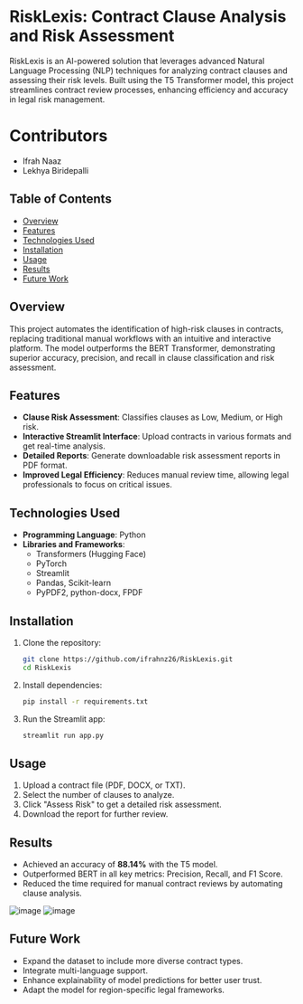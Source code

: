 
# RiskLexis: Contract Clause Analysis and Risk Assessment

RiskLexis is an AI-powered solution that leverages advanced Natural Language Processing (NLP) techniques for analyzing contract clauses and assessing their risk levels. Built using the T5 Transformer model, this project streamlines contract review processes, enhancing efficiency and accuracy in legal risk management.

# Contributors
- Ifrah Naaz 
- Lekhya Biridepalli

## Table of Contents
- [Overview](#overview)  
- [Features](#features)  
- [Technologies Used](#technologies-used)  
- [Installation](#installation)  
- [Usage](#usage)  
- [Results](#results)  
- [Future Work](#future-work)  

## Overview
This project automates the identification of high-risk clauses in contracts, replacing traditional manual workflows with an intuitive and interactive platform. The model outperforms the BERT Transformer, demonstrating superior accuracy, precision, and recall in clause classification and risk assessment.

## Features
- **Clause Risk Assessment**: Classifies clauses as Low, Medium, or High risk.  
- **Interactive Streamlit Interface**: Upload contracts in various formats and get real-time analysis.  
- **Detailed Reports**: Generate downloadable risk assessment reports in PDF format.  
- **Improved Legal Efficiency**: Reduces manual review time, allowing legal professionals to focus on critical issues.

## Technologies Used
- **Programming Language**: Python  
- **Libraries and Frameworks**:  
  - Transformers (Hugging Face)  
  - PyTorch  
  - Streamlit  
  - Pandas, Scikit-learn  
  - PyPDF2, python-docx, FPDF  

## Installation
1. Clone the repository:  
   ```bash
   git clone https://github.com/ifrahnz26/RiskLexis.git
   cd RiskLexis
   ```
2. Install dependencies:  
   ```bash
   pip install -r requirements.txt
   ```
3. Run the Streamlit app:  
   ```bash
   streamlit run app.py
   ```

## Usage
1. Upload a contract file (PDF, DOCX, or TXT).  
2. Select the number of clauses to analyze.  
3. Click "Assess Risk" to get a detailed risk assessment.  
4. Download the report for further review.

## Results
- Achieved an accuracy of **88.14%** with the T5 model.  
- Outperformed BERT in all key metrics: Precision, Recall, and F1 Score.  
- Reduced the time required for manual contract reviews by automating clause analysis.
  
![image](https://github.com/user-attachments/assets/4028e249-d679-472b-967a-7b28b2a50c54)
![image](https://github.com/user-attachments/assets/841375d1-d389-4a4e-8f60-91c90ebf6401)

## Future Work
- Expand the dataset to include more diverse contract types.  
- Integrate multi-language support.  
- Enhance explainability of model predictions for better user trust.  
- Adapt the model for region-specific legal frameworks.

